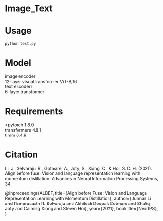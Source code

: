 Image_Text
==
# Usage
`python test.py`
# Model
image encoder<br>
12-layer visual transformer ViT-B/16<br>
text encoderr<br>
6-layer transformer<br>
# Requirements
<pytorch 1.8.0<br> 
transformers 4.8.1<br> 
timm 0.4.9
# Citation
Li, J., Selvaraju, R., Gotmare, A., Joty, S., Xiong, C., & Hoi, S. C. H. (2021). Align before fuse: Vision and language representation learning with momentum distillation. Advances in Neural Information Processing Systems, 34.<br>

@inproceedings{ALBEF, title={Align before Fuse: Vision and Language Representation Learning with Momentum Distillation}, author={Junnan Li and Ramprasaath R. Selvaraju and Akhilesh Deepak Gotmare and Shafiq Joty and Caiming Xiong and Steven Hoi}, year={2021}, booktitle={NeurIPS}, }
